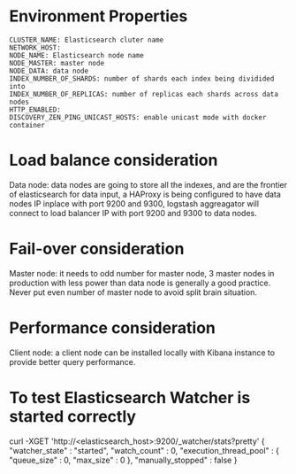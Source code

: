 # Environment Properties
```
CLUSTER_NAME: Elasticsearch cluter name
NETWORK_HOST:
NODE_NAME: Elasticsearch node name
NODE_MASTER: master node
NODE_DATA: data node
INDEX_NUMBER_OF_SHARDS: number of shards each index being dividided into
INDEX_NUMBER_OF_REPLICAS: number of replicas each shards across data nodes
HTTP_ENABLED:
DISCOVERY_ZEN_PING_UNICAST_HOSTS: enable unicast mode with docker container
```

# Load balance consideration
Data node: data nodes are going to store all the indexes, and are the frontier of elasticsearch for data input, a HAProxy is being configured to have data nodes IP inplace with port 9200 and 9300, logstash aggreagator will connect to load balancer IP with port 9200 and 9300 to data nodes.

# Fail-over consideration
Master node: it needs to odd number for master node, 3 master nodes in production with less power than data node is generally a good practice. Never put even number of master node to avoid split brain situation.  

# Performance consideration
Client node: a client node can be installed locally with Kibana instance to provide better query performance.

# To test Elasticsearch Watcher is started correctly
curl -XGET 'http://<elasticsearch_host>:9200/_watcher/stats?pretty'
{
  "watcher_state" : "started",
  "watch_count" : 0,
  "execution_thread_pool" : {
    "queue_size" : 0,
    "max_size" : 0
  },
  "manually_stopped" : false
}
